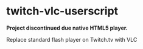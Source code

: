 twitch-vlc-userscript
=====================

**Project discontinued due native HTML5 player.**

Replace standard flash player on Twitch.tv with VLC

